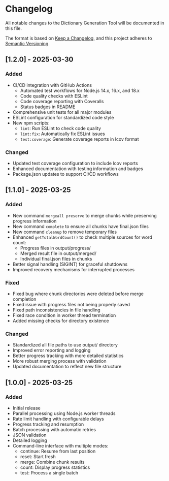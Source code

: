 # Changelog

All notable changes to the Dictionary Generation Tool will be documented in this file.

The format is based on [Keep a Changelog](https://keepachangelog.com/en/1.0.0/),
and this project adheres to [Semantic Versioning](https://semver.org/spec/v2.0.0.html).

## [1.2.0] - 2025-03-30

### Added
- CI/CD integration with GitHub Actions
  - Automated test workflows for Node.js 14.x, 16.x, and 18.x
  - Code quality checks with ESLint
  - Code coverage reporting with Coveralls
  - Status badges in README
- Comprehensive unit tests for all major modules
- ESLint configuration for standardized code style
- New npm scripts:
  - `lint`: Run ESLint to check code quality
  - `lint:fix`: Automatically fix ESLint issues
  - `test:coverage`: Generate coverage reports in lcov format

### Changed
- Updated test coverage configuration to include lcov reports
- Enhanced documentation with testing information and badges
- Package.json updates to support CI/CD workflows

## [1.1.0] - 2025-03-25

### Added
- New command `mergeall preserve` to merge chunks while preserving progress information
- New command `complete` to ensure all chunks have final.json files
- New command `cleanup` to remove temporary files
- Enhanced `getTotalWordCount()` to check multiple sources for word count:
  - Progress files in output/progress/
  - Merged result file in output/merged/
  - Individual final.json files in chunks
- Better signal handling (SIGINT) for graceful shutdowns
- Improved recovery mechanisms for interrupted processes

### Fixed
- Fixed bug where chunk directories were deleted before merge completion
- Fixed issue with progress files not being properly saved
- Fixed path inconsistencies in file handling
- Fixed race condition in worker thread termination
- Added missing checks for directory existence

### Changed
- Standardized all file paths to use output/ directory
- Improved error reporting and logging
- Better progress tracking with more detailed statistics
- More robust merging process with validation
- Updated documentation to reflect new file structure

## [1.0.0] - 2025-03-25

### Added
- Initial release
- Parallel processing using Node.js worker threads
- Rate limit handling with configurable delays
- Progress tracking and resumption
- Batch processing with automatic retries
- JSON validation
- Detailed logging
- Command-line interface with multiple modes:
  - continue: Resume from last position
  - reset: Start fresh
  - merge: Combine chunk results
  - count: Display progress statistics
  - test: Process a single batch 